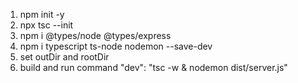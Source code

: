 1. npm init -y
2. npx tsc --init
3. npm i @types/node @types/express
4. npm i typescript ts-node nodemon --save-dev
5. set outDir and rootDir
6. build and run command "dev": "tsc -w & nodemon dist/server.js"